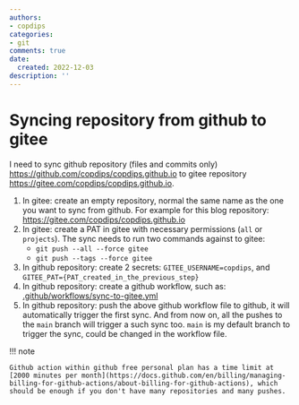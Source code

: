 ```yaml
---
authors:
- copdips
categories:
- git
comments: true
date:
  created: 2022-12-03
description: ''
---
```


# Syncing repository from github to gitee

I need to sync github repository (files and commits only) https://github.com/copdips/copdips.github.io to gitee repository https://gitee.com/copdips/copdips.github.io.

1. In gitee: create an empty repository, normal the same name as the one you want to sync from github. For example for this blog repository: https://gitee.com/copdips/copdips.github.io
2. In gitee: create a PAT in gitee with necessary permissions (`all` or `projects`).
   The sync needs to run two commands against to gitee:
   - `git push --all --force gitee`
   - `git push --tags --force gitee`
3. In github repository: create 2 secrets: `GITEE_USERNAME=copdips`, and `GITEE_PAT={PAT_created_in_the_previous_step}`
4. In github repository: create a github workflow, such as: [.github/workflows/sync-to-gitee.yml](https://github.com/copdips/copdips.github.io/blob/main/.github/workflows/sync-to-gitee.yml)
5. In github repository: push the above github workflow file to github, it will automatically trigger the first sync. And from now on, all the pushes to the `main` branch will trigger a such sync too. `main` is my default branch to trigger the sync, could be changed in the workflow file.

!!! note

    Github action within github free personal plan has a time limit at [2000 minutes per month](https://docs.github.com/en/billing/managing-billing-for-github-actions/about-billing-for-github-actions), which should be enough if you don't have many repositories and many pushes.

